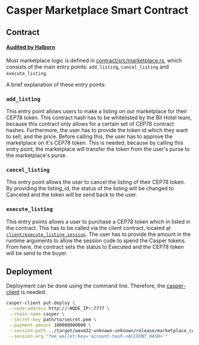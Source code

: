 # Casper Marketplace Smart Contract

## Contract
#### [Audited by Halborn](https://github.com)

Most marketplace logic is defined in [contract/src/marketplace.rs](https://github.com/BitHotelOrg/bithotel-casper-contracts/blob/main/marketplace/contract/src/marketplace.rs), which consists of the main entry points: `add_listing`, `cancel_listing` and `execute_listing`.

A brief explanation of these entry points:

### `add_listing`
This entry point allows users to make a listing on our marketplace for their CEP78 token. This contract hash has to be whitelisted by the Bit Hotel team, because this contract only allows for a certain set of CEP78 contract hashes. Furthermore, the user has to provide the token id which they want to sell, and the price. Before calling this, the user has to approve the marketplace on it's CEP78 token. This is needed, because by calling this entry point, the marketplace will transfer the token from the user's purse to the marketplace's purse.

### `cancel_listing`
This entry point allows the user to cancel the listing of their CEP78 token. By providing the listing_id, the status of the listing will be changed to Canceled and the token will be send back to the user.

### `execute_listing`
This entry points allows a user to purchase a CEP78 token which in listed in the contract. This has to be called via the client contract, located at [`client/execute_listing_session`](https://github.com/BitHotelOrg/bithotel-casper-contracts/tree/main/marketplace/client/execute_listing_session). The user has to provide the amount in the runtime arguments to allow the session code to spend the Casper tokens. From here, the contract sets the status to Executed and the CEP78 token will be send to the buyer.

## Deployment
Deployment can be done using the command line. Therefore, the [casper-client](https://docs.casper.network/developers/prerequisites/#the-casper-command-line-client) is needed.

```bash
casper-client put-deploy \
 --node-address http://<NODE_IP>:7777 \
 --chain-name casper \
 --secret-key path/to/secret.pem \
 --payment-amount 100000000000 \
 --session-path ../target/wasm32-unknown-unknown/release/marketplace_contract.wasm \
 --session-arg "fee_wallet:key='account-hash-<ACCOUNT_HASH>'"
```